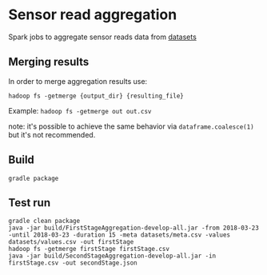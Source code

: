 # Sensor read aggregation
Spark jobs to aggregate sensor reads data from [datasets](datasets)

## Merging results
In order to merge aggregation results use:
```
hadoop fs -getmerge {output_dir} {resulting_file}
```

Example: ```hadoop fs -getmerge out out.csv```

note: it's possible to achieve the same behavior via `dataframe.coalesce(1)` but it's not recommended.

## Build
```
gradle package
```

## Test run
```
gradle clean package
java -jar build/FirstStageAggregation-develop-all.jar -from 2018-03-23 -until 2018-03-23 -duration 15 -meta datasets/meta.csv -values datasets/values.csv -out firstStage
hadoop fs -getmerge firstStage firstStage.csv
java -jar build/SecondStageAggregation-develop-all.jar -in firstStage.csv -out secondStage.json
```
